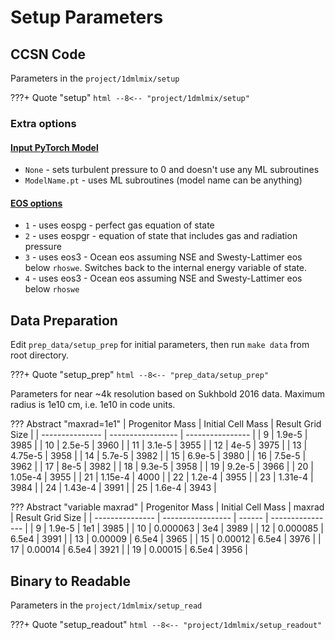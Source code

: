 # Setup Parameters

## CCSN Code

Parameters in the `project/1dmlmix/setup`

???+ Quote "setup"
    ```html
    --8<-- "project/1dmlmix/setup"
    ```

### Extra options
#### [Input PyTorch Model](#__codelineno-0-6)

* `None` - sets turbulent pressure to 0 and doesn't use any ML subroutines
* `ModelName.pt` - uses ML subroutines (model name can be anything)

#### [EOS options](#__codelineno-0-22)

* `1` - uses eospg - perfect gas equation of state
* `2` - uses eospgr - equation of state that includes gas and radiation pressure
* `3` - uses eos3 - Ocean eos assuming NSE and Swesty-Lattimer eos below `rhoswe`. Switches back to the internal energy variable of state.
* `4` - uses eos3 - Ocean eos assuming NSE and Swesty-Lattimer eos below `rhoswe`

## Data Preparation

Edit `prep_data/setup_prep` for initial parameters, then run `make data` from root directory.

???+ Quote "setup_prep"
    ```html
    --8<-- "prep_data/setup_prep"
    ```

Parameters for near ~4k resolution based on Sukhbold 2016 data. Maximum radius is 1e10 cm, i.e. 1e10 in code units.

??? Abstract "maxrad=1e1"
    | Progenitor Mass | Initial Cell Mass | Result Grid Size |
    | --------------- | ----------------- | ---------------- |
    | 9               | 1.9e-5            | 3985             |
    | 10              | 2.5e-5            | 3960             |
    | 11              | 3.1e-5            | 3955             |
    | 12              | 4e-5              | 3975             |
    | 13              | 4.75e-5           | 3958             |
    | 14              | 5.7e-5            | 3982             |
    | 15              | 6.9e-5            | 3980             |
    | 16              | 7.5e-5            | 3962             |
    | 17              | 8e-5              | 3982             |
    | 18              | 9.3e-5            | 3958             |
    | 19              | 9.2e-5            | 3966             |
    | 20              | 1.05e-4           | 3955             |
    | 21              | 1.15e-4           | 4000             |
    | 22              | 1.2e-4            | 3955             |
    | 23              | 1.31e-4           | 3984             |
    | 24              | 1.43e-4           | 3991             |
    | 25              | 1.6e-4            | 3943             |

??? Abstract "variable maxrad"
    | Progenitor Mass | Initial Cell Mass | maxrad | Result Grid Size |
    | --------------- | ----------------- | ------ | ---------------- |
    | 9               | 1.9e-5            | 1e1    | 3985             |
    | 10              | 0.000063          | 3e4    | 3989             |
    | 12              | 0.000085          | 6.5e4  | 3991             |
    | 13              | 0.00009           | 6.5e4  | 3965             |
    | 15              | 0.00012           | 6.5e4  | 3976             |
    | 17              | 0.00014           | 6.5e4  | 3921             |
    | 19              | 0.00015           | 6.5e4  | 3956             |


## Binary to Readable

Parameters in the `project/1dmlmix/setup_read`

???+ Quote "setup_readout"
    ```html
    --8<-- "project/1dmlmix/setup_readout"
    ```